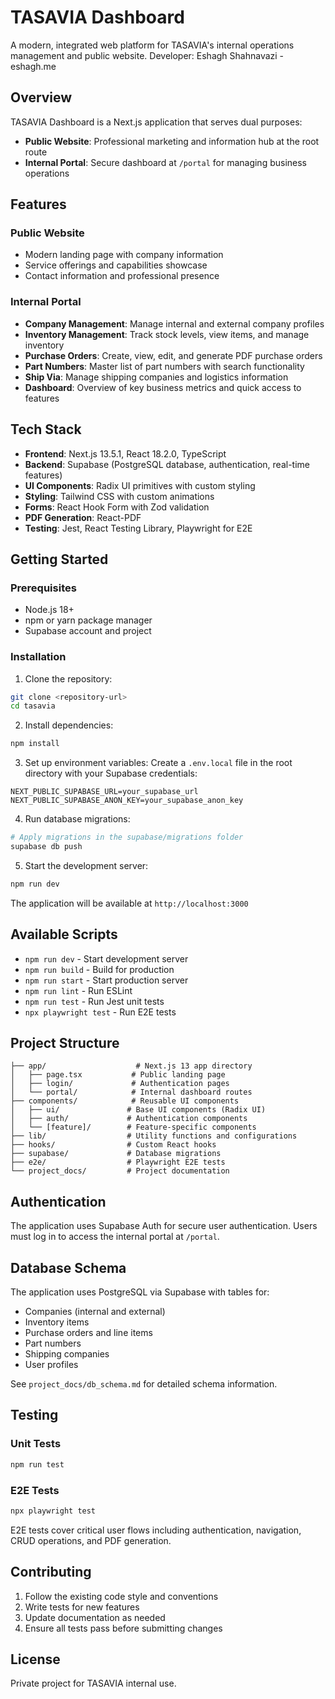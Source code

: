 # TASAVIA Dashboard

A modern, integrated web platform for TASAVIA's internal operations management and public website.
Developer: Eshagh Shahnavazi - eshagh.me
## Overview

TASAVIA Dashboard is a Next.js application that serves dual purposes:
- **Public Website**: Professional marketing and information hub at the root route
- **Internal Portal**: Secure dashboard at `/portal` for managing business operations

## Features

### Public Website
- Modern landing page with company information
- Service offerings and capabilities showcase
- Contact information and professional presence

### Internal Portal
- **Company Management**: Manage internal and external company profiles
- **Inventory Management**: Track stock levels, view items, and manage inventory
- **Purchase Orders**: Create, view, edit, and generate PDF purchase orders
- **Part Numbers**: Master list of part numbers with search functionality
- **Ship Via**: Manage shipping companies and logistics information
- **Dashboard**: Overview of key business metrics and quick access to features

## Tech Stack

- **Frontend**: Next.js 13.5.1, React 18.2.0, TypeScript
- **Backend**: Supabase (PostgreSQL database, authentication, real-time features)
- **UI Components**: Radix UI primitives with custom styling
- **Styling**: Tailwind CSS with custom animations
- **Forms**: React Hook Form with Zod validation
- **PDF Generation**: React-PDF
- **Testing**: Jest, React Testing Library, Playwright for E2E

## Getting Started

### Prerequisites
- Node.js 18+ 
- npm or yarn package manager
- Supabase account and project

### Installation

1. Clone the repository:
```bash
git clone <repository-url>
cd tasavia
```

2. Install dependencies:
```bash
npm install
```

3. Set up environment variables:
Create a `.env.local` file in the root directory with your Supabase credentials:
```env
NEXT_PUBLIC_SUPABASE_URL=your_supabase_url
NEXT_PUBLIC_SUPABASE_ANON_KEY=your_supabase_anon_key
```

4. Run database migrations:
```bash
# Apply migrations in the supabase/migrations folder
supabase db push
```

5. Start the development server:
```bash
npm run dev
```

The application will be available at `http://localhost:3000`

## Available Scripts

- `npm run dev` - Start development server
- `npm run build` - Build for production
- `npm run start` - Start production server
- `npm run lint` - Run ESLint
- `npm run test` - Run Jest unit tests
- `npx playwright test` - Run E2E tests

## Project Structure

```
├── app/                    # Next.js 13 app directory
│   ├── page.tsx           # Public landing page
│   ├── login/             # Authentication pages
│   └── portal/            # Internal dashboard routes
├── components/            # Reusable UI components
│   ├── ui/               # Base UI components (Radix UI)
│   ├── auth/             # Authentication components
│   └── [feature]/        # Feature-specific components
├── lib/                  # Utility functions and configurations
├── hooks/                # Custom React hooks
├── supabase/             # Database migrations
├── e2e/                  # Playwright E2E tests
└── project_docs/         # Project documentation
```

## Authentication

The application uses Supabase Auth for secure user authentication. Users must log in to access the internal portal at `/portal`.

## Database Schema

The application uses PostgreSQL via Supabase with tables for:
- Companies (internal and external)
- Inventory items
- Purchase orders and line items
- Part numbers
- Shipping companies
- User profiles

See `project_docs/db_schema.md` for detailed schema information.

## Testing

### Unit Tests
```bash
npm run test
```

### E2E Tests
```bash
npx playwright test
```

E2E tests cover critical user flows including authentication, navigation, CRUD operations, and PDF generation.

## Contributing

1. Follow the existing code style and conventions
2. Write tests for new features
3. Update documentation as needed
4. Ensure all tests pass before submitting changes

## License

Private project for TASAVIA internal use.